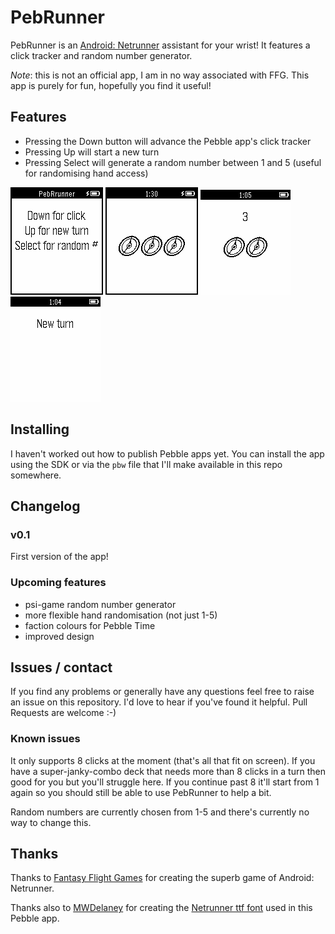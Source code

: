 PebRunner
=========

PebRunner is an
[Android: Netrunner](https://www.fantasyflightgames.com/en/products/android-netrunner-the-card-game/)
assistant for your wrist! It features a click tracker and random
number generator.

*Note*: this is not an official app, I am in no way associated with
FFG. This app is purely for fun, hopefully you find it useful!

## Features

* Pressing the Down button will advance the Pebble app's click tracker
* Pressing Up will start a new turn
* Pressing Select will generate a random number between 1 and 5 (useful for randomising hand access)

![Start screen](screenshots/start.png) ![Click tracker](screenshots/clicks.png) ![Random numbers](screenshots/random.png) ![New turn](screenshots/new-turn.png)

## Installing

I haven't worked out how to publish Pebble apps yet. You can install
the app using the SDK or via the `pbw` file that I'll make available
in this repo somewhere.

## Changelog

### v0.1

First version of the app!

### Upcoming features

* psi-game random number generator
* more flexible hand randomisation (not just 1-5)
* faction colours for Pebble Time
* improved design

## Issues / contact

If you find any problems or generally have any questions feel free to
raise an issue on this repository. I'd love to hear if you've found it
helpful. Pull Requests are welcome :-)

### Known issues

It only supports 8 clicks at the moment (that's all that fit on
screen). If you have a super-janky-combo deck that needs more than 8
clicks in a turn then good for you but you'll struggle here. If you
continue past 8 it'll start from 1 again so you should still be able
to use PebRunner to help a bit.

Random numbers are currently chosen from 1-5 and there's currently no
way to change this.

## Thanks

Thanks to
[Fantasy Flight Games](https://www.fantasyflightgames.com/en/index/)
for creating the superb game of Android: Netrunner.

Thanks also to [MWDelaney](https://github.com/MWDelaney) for creating
the
[Netrunner ttf font](https://github.com/MWDelaney/Netrunner-Icon-Font)
used in this Pebble app.
